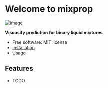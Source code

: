 # Welcome to mixprop


[![image](https://img.shields.io/pypi/v/mixprop.svg)](https://pypi.python.org/pypi/mixprop)


**Viscosity prediction for binary liquid mixtures**


-   Free software: MIT license
-   [Installation](/docs/installation.md)
-   [Usage](/docs/usage.md)    

## Features

-   TODO
